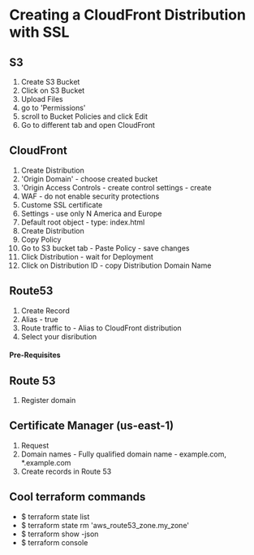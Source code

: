 # Creating a CloudFront Distribution with SSL 

## S3
1. Create S3 Bucket 
2. Click on S3 Bucket 
3. Upload Files 
4. go to 'Permissions' 
5. scroll to Bucket Policies and click Edit 
6. Go to different tab and open CloudFront 

## CloudFront
1. Create Distribution 
2. 'Origin Domain' - choose created bucket 
3. 'Origin Access Controls - create control settings - create 
4. WAF - do not enable security protections 
5. Custome SSL certificate 
6. Settings - use only N America and Europe 
7. Default root object - type: index.html 
8. Create Distribution 
9. Copy Policy 
10. Go to S3 bucket tab - Paste Policy - save changes 
11. Click Distribution - wait for Deployment 
12. Click on Distribution ID - copy Distribution Domain Name

## Route53
1. Create Record
2. Alias - true
3. Route traffic to - Alias to CloudFront distribution
4. Select your disribution

#### Pre-Requisites
## Route 53 
1. Register domain

## Certificate Manager (us-east-1)
1. Request
2. Domain names - Fully qualified domain name - example.com, *.example.com
3. Create records in Route 53

## Cool terraform commands 
- $ terraform state list 
- $ terraform state rm 'aws_route53_zone.my_zone' 
- $ terraform show -json 
- $ terraform console